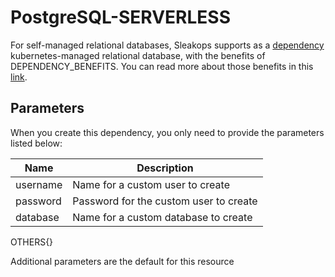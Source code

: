 # PostgreSQL-SERVERLESS

For self-managed relational databases, Sleakops supports as a [dependency](./index.md) kubernetes-managed relational database, with the benefits of DEPENDENCY_BENEFITS. You can read more about those benefits in this [link](https://example.com).

## Parameters

When you create this dependency, you only need to provide the parameters listed below:

| Name     | Description                            |
| -------- | -------------------------------------- |
| username | Name for a custom user to create       |
| password | Password for the custom user to create |
| database | Name for a custom database to create   |

OTHERS{}

Additional parameters are the default for this resource
